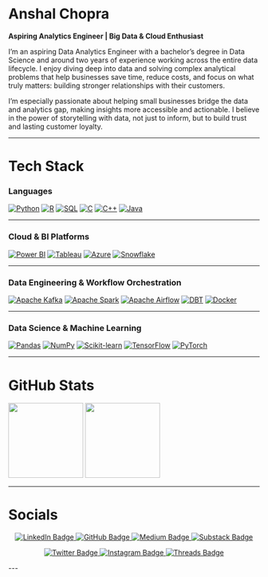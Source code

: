 # Anshal Chopra

**Aspiring Analytics Engineer | Big Data & Cloud Enthusiast**

I’m an aspiring Data Analytics Engineer with a bachelor’s degree in Data Science and around two years of experience working across the entire data lifecycle. I enjoy diving deep into data and solving complex analytical problems that help businesses save time, reduce costs, and focus on what truly matters: building stronger relationships with their customers.

I’m especially passionate about helping small businesses bridge the data and analytics gap, making insights more accessible and actionable. I believe in the power of storytelling with data, not just to inform, but to build trust and lasting customer loyalty.

---

# Tech Stack

### Languages  

[![Python](https://img.shields.io/badge/Python-001F54?style=for-the-badge&logo=python&logoColor=white)](https://github.com/anshal-ds?tab=repositories&q=python)
[![R](https://img.shields.io/badge/R-001F54?style=for-the-badge&logo=r&logoColor=white)](https://github.com/anshal-ds?tab=repositories&q=R)
[![SQL](https://img.shields.io/badge/SQL-001F54?style=for-the-badge&logo=postgresql&logoColor=white)](https://github.com/anshal-ds?tab=repositories&q=sql)
[![C](https://img.shields.io/badge/C-001F54?style=for-the-badge&logo=c&logoColor=white)](https://github.com/anshal-ds?tab=repositories&q=C)
[![C++](https://img.shields.io/badge/C++-001F54?style=for-the-badge&logo=c%2B%2B&logoColor=white)](https://github.com/anshal-ds?tab=repositories&q=c%2B%2B)
[![Java](https://img.shields.io/badge/Java-001F54?style=for-the-badge&logo=java&logoColor=white)](https://github.com/anshal-ds?tab=repositories&q=java)

---

### Cloud & BI Platforms  

[![Power BI](https://img.shields.io/badge/Power%20BI-001F54?style=for-the-badge&logo=powerbi&logoColor=white)](https://github.com/anshal-ds?tab=repositories&q=powerbi)
[![Tableau](https://img.shields.io/badge/Tableau-001F54?style=for-the-badge&logo=tableau&logoColor=white)](https://github.com/anshal-ds?tab=repositories&q=tableau)
[![Azure](https://img.shields.io/badge/Azure-001F54?style=for-the-badge&logo=microsoftazure&logoColor=white)](https://github.com/anshal-ds?tab=repositories&q=azure)
[![Snowflake](https://img.shields.io/badge/Snowflake-001F54?style=for-the-badge&logo=snowflake&logoColor=white)](https://github.com/anshal-ds?tab=repositories&q=snowflake)

---

### Data Engineering & Workflow Orchestration  

[![Apache Kafka](https://img.shields.io/badge/Apache%20Kafka-001F54?style=for-the-badge&logo=apachekafka&logoColor=white)](https://github.com/anshal-ds?tab=repositories&q=kafka)
[![Apache Spark](https://img.shields.io/badge/Apache%20Spark-001F54?style=for-the-badge&logo=apachespark&logoColor=white)](https://github.com/anshal-ds?tab=repositories&q=spark)
[![Apache Airflow](https://img.shields.io/badge/Apache%20Airflow-001F54?style=for-the-badge&logo=apacheairflow&logoColor=white)](https://github.com/anshal-ds?tab=repositories&q=airflow)
[![DBT](https://img.shields.io/badge/DBT-001F54?style=for-the-badge&logo=dbt&logoColor=white)](https://github.com/anshal-ds?tab=repositories&q=dbt)
[![Docker](https://img.shields.io/badge/Docker-001F54?style=for-the-badge&logo=docker&logoColor=white)](https://github.com/anshal-ds?tab=repositories&q=docker)

---

### Data Science & Machine Learning  

[![Pandas](https://img.shields.io/badge/Pandas-001F54?style=for-the-badge&logo=pandas&logoColor=white)](https://github.com/anshal-ds?tab=repositories&q=pandas)
[![NumPy](https://img.shields.io/badge/NumPy-001F54?style=for-the-badge&logo=numpy&logoColor=white)](https://github.com/anshal-ds?tab=repositories&q=numpy)
[![Scikit-learn](https://img.shields.io/badge/Scikit--Learn-001F54?style=for-the-badge&logo=scikitlearn&logoColor=white)](https://github.com/anshal-ds?tab=repositories&q=scikit)
[![TensorFlow](https://img.shields.io/badge/TensorFlow-001F54?style=for-the-badge&logo=tensorflow&logoColor=white)](https://github.com/anshal-ds?tab=repositories&q=tensorflow)
[![PyTorch](https://img.shields.io/badge/PyTorch-001F54?style=for-the-badge&logo=pytorch&logoColor=white)](https://github.com/anshal-ds?tab=repositories&q=pytorch)

---
# GitHub Stats

<p align="left">
  <img src="https://github-readme-stats.vercel.app/api?username=anshalchopra&show_icons=true&bg_color=001F54&title_color=ffffff&text_color=ffffff&icon_color=ffffff&border_color=ffffff" height="150" />
  <img src="https://github-readme-stats.vercel.app/api/top-langs/?username=anshalchopra&layout=compact&bg_color=001F54&title_color=ffffff&text_color=ffffff&icon_color=ffffff&border_color=ffffff" height="150"/>
</p>

---

# Socials

<p align="center">
  <a href="https://linkedin.com/in/anshalc">
    <img src="https://img.shields.io/badge/LinkedIn-Anshal-0A66C2?style=for-the-badge&logo=linkedin&logoColor=white" alt="LinkedIn Badge"/>
  </a>
  <a href="https://github.com/anshalchopra">
    <img src="https://img.shields.io/badge/GitHub-Anshal-001F54?style=for-the-badge&logo=github&logoColor=white" alt="GitHub Badge"/>
  </a>
  <a href="https://medium.com/@anshalchopra">
    <img src="https://img.shields.io/badge/Medium-Anshal-001F54?style=for-the-badge&logo=medium&logoColor=white" alt="Medium Badge"/>
  </a>
  <a href="https://anshal.substack.com">
    <img src="https://img.shields.io/badge/Substack-Anshal-FF6719?style=for-the-badge&logo=substack&logoColor=white" alt="Substack Badge"/>
  </a>
</p>

<p align="center">
  <a href="https://twitter.com/anshalc">
    <img src="https://img.shields.io/badge/Twitter-Anshal-1DA1F2?style=for-the-badge&logo=twitter&logoColor=white" alt="Twitter Badge"/>
  </a>
  <a href="https://instagram.com/anshal.chopra">
    <img src="https://img.shields.io/badge/Instagram-Anshal-E4405F?style=for-the-badge&logo=instagram&logoColor=white" alt="Instagram Badge"/>
  </a>
  <a href="https://www.threads.net/@anshal.chopra">
    <img src="https://img.shields.io/badge/Threads-Anshal-000000?style=for-the-badge&logo=threads&logoColor=white" alt="Threads Badge"/>
  </a>
</p>
---
